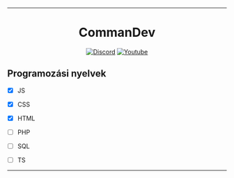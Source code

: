 <hr>
<h1 align="center"><b>CommanDev</b></h1>
<p align="center">
  <a href="https://discord.gg/8Bs6R5Ngx6"><img alt="Discord" title="Discord" src="https://img.shields.io/badge/-Discord-7289DA?style=for-the-badge&logo=discord&logoColor=white"/></a>
  <a href="https://www.youtube.com/channel/UCPEMuruispdRiucAFpAG67A"><img alt="Youtube" title="Youtube" src="https://img.shields.io/badge/-Youtube-FF0000?style=for-the-badge&logo=youtube&logoColor=white"/></a> 
</p>



## Programozási nyelvek

- [x] JS
- [x] CSS
- [x] HTML
- [ ] PHP
- [ ] SQL
- [ ] TS


<hr>
<!---
CommanDev-Git/CommanDev-Git is a ✨ special ✨ repository because its `README.md` (this file) appears on your GitHub profile.
You can click the Preview link to take a look at your changes.
--->
